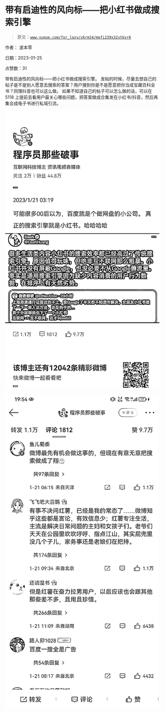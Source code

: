 # 带有启迪性的风向标——把小红书做成搜索引擎

> 原文：[`www.yuque.com/for_lazy/xkrm14/mefi239x32vtkvr6`](https://www.yuque.com/for_lazy/xkrm14/mefi239x32vtkvr6)



作者： 波本零 

日期：2023-01-25 

点赞数：31 

带有启迪性的风向标——把小红书做成搜索引擎。 发帖的时候，尽量去想自己的帖子是不是别人愿意去搜索的答案？用户搜到你是不是愿意把你当成宝藏百科全书？同理抖音也可以这么做。 如果不知道自己的帖子可以怎么做的话，可以在 5118 上提前去看用户最关心哪些问题，把答案做成合集发在小红书/抖音，然后再集合成电子书进行私域引流。 

![](img/f43d5d25b074aaebc68b56b6256e147b.png) 

![](img/a7694437b349a4adb13b8d0de961728c.png) 


